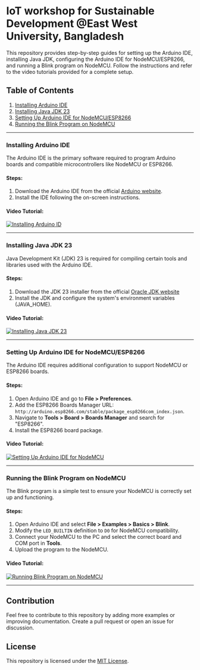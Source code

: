 # IoT workshop for Sustainable Development @East West University, Bangladesh
This repository provides step-by-step guides for setting up the Arduino IDE, installing Java JDK, configuring the Arduino IDE for NodeMCU/ESP8266, and running a Blink program on NodeMCU. Follow the instructions and refer to the video tutorials provided for a complete setup.

## Table of Contents

1. [Installing Arduino IDE](#installing-arduino-ide)
2. [Installing Java JDK 23](#installing-java-jdk-23)
3. [Setting Up Arduino IDE for NodeMCU/ESP8266](#setting-up-arduino-ide-for-nodemcu-esp8266)
4. [Running the Blink Program on NodeMCU](#running-the-blink-program-on-nodemcu)

---

### Installing Arduino IDE

The Arduino IDE is the primary software required to program Arduino boards and compatible microcontrollers like NodeMCU or ESP8266.

#### Steps:
1. Download the Arduino IDE from the official [Arduino website](https://www.arduino.cc/en/software).
2. Install the IDE following the on-screen instructions.

#### Video Tutorial:
[![Installing Arduino ID](https://img.youtube.com/vi/BpjWgBRpcS0/hqdefault.jpg)](https://www.youtube.com/watch?v=BpjWgBRpcS0)

---

### Installing Java JDK 23

Java Development Kit (JDK) 23 is required for compiling certain tools and libraries used with the Arduino IDE.

#### Steps:
1. Download the JDK 23 installer from the official [Oracle JDK website](https://www.oracle.com/java/technologies/downloads)
2. Install the JDK and configure the system's environment variables (JAVA_HOME).

#### Video Tutorial:
[![Installing Java JDK 23](https://img.youtube.com/vi/7CGLfDCYoR4/hqdefault.jpg)](https://www.youtube.com/watch?v=7CGLfDCYoR4)

---

### Setting Up Arduino IDE for NodeMCU/ESP8266

The Arduino IDE requires additional configuration to support NodeMCU or ESP8266 boards.

#### Steps:
1. Open Arduino IDE and go to **File > Preferences**.
2. Add the ESP8266 Boards Manager URL: `http://arduino.esp8266.com/stable/package_esp8266com_index.json`.
3. Navigate to **Tools > Board > Boards Manager** and search for "ESP8266".
4. Install the ESP8266 board package.

#### Video Tutorial:
[![Setting Up Arduino IDE for NodeMCU](https://img.youtube.com/vi/sample_video_id3/0.jpg)](https://www.youtube.com/watch?v=sample_video_id3)

---

### Running the Blink Program on NodeMCU

The Blink program is a simple test to ensure your NodeMCU is correctly set up and functioning.

#### Steps:
1. Open Arduino IDE and select **File > Examples > Basics > Blink**.
2. Modify the `LED_BUILTIN` definition to `D0` for NodeMCU compatibility.
3. Connect your NodeMCU to the PC and select the correct board and COM port in **Tools**.
4. Upload the program to the NodeMCU.

#### Video Tutorial:
[![Running Blink Program on NodeMCU](https://img.youtube.com/vi/sample_video_id4/0.jpg)](https://www.youtube.com/watch?v=sample_video_id4)

---

## Contribution

Feel free to contribute to this repository by adding more examples or improving documentation. Create a pull request or open an issue for discussion.

## License

This repository is licensed under the [MIT License](LICENSE).
